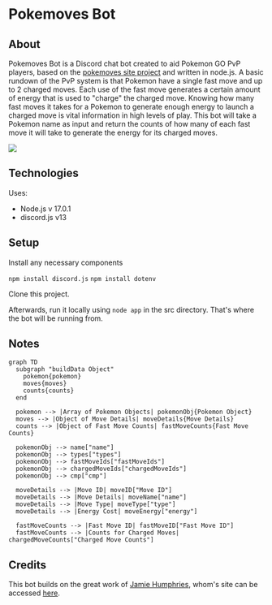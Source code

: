 # Pokemoves Bot

## About

Pokemoves Bot is a Discord chat bot created to aid Pokemon GO PvP players, based on the [pokemoves site project](https://github.com/jamiehumphries/pokemoves) and written in node.js. A basic rundown of the PvP system is that Pokemon have a single fast move and up to 2 charged moves. Each use of the fast move generates a certain amount of energy that is used to "charge" the charged move. Knowing how many fast moves it takes for a Pokemon to generate enough energy to launch a charged move is vital information in high levels of play. This bot will take a Pokemon name as input and return the counts of how many of each fast move it will take to generate the energy for its charged moves.

![](https://i.imgur.com/NYAotMI.png)


## Technologies

Uses:
* Node.js v 17.0.1
* discord.js v13

## Setup

Install any necessary components

`npm install discord.js`
`npm install dotenv`

Clone this project.

Afterwards, run it locally using `node app` in the src directory. That's where the bot will be running from.

## Notes

```mermaid
graph TD
  subgraph "buildData Object"
    pokemon{pokemon}
    moves{moves}
    counts{counts}
  end

  pokemon --> |Array of Pokemon Objects| pokemonObj{Pokemon Object}
  moves --> |Object of Move Details| moveDetails{Move Details}
  counts --> |Object of Fast Move Counts| fastMoveCounts{Fast Move Counts}

  pokemonObj --> name["name"]
  pokemonObj --> types["types"]
  pokemonObj --> fastMoveIds["fastMoveIds"]
  pokemonObj --> chargedMoveIds["chargedMoveIds"]
  pokemonObj --> cmp["cmp"]

  moveDetails --> |Move ID| moveID["Move ID"]
  moveDetails --> |Move Details| moveName["name"]
  moveDetails --> |Move Type| moveType["type"]
  moveDetails --> |Energy Cost| moveEnergy["energy"]

  fastMoveCounts --> |Fast Move ID| fastMoveID["Fast Move ID"]
  fastMoveCounts --> |Counts for Charged Moves| chargedMoveCounts["Charged Move Counts"]
```
## Credits

This bot builds on the great work of [Jamie Humphries](https://github.com/jamiehumphries), whom's site can be accessed [here](https://www.pokemoves.com/).
